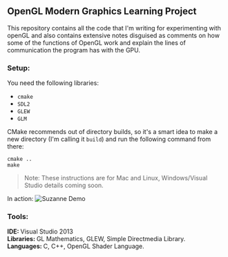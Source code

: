 OpenGL Modern Graphics Learning Project
---------------------------------------
This repository contains all the code that I'm writing for experimenting with openGL and also contains extensive notes disguised as comments on how some of the functions of OpenGL work and explain the lines of communication the program has with the GPU.

### Setup:
You need the following libraries:
* `cmake`
* `SDL2`
* `GLEW`
* `GLM`

CMake recommends out of directory builds, so it's a smart idea to make a new directory
(I'm calling it `build`) and run the following command from there:
```
cmake ..
make
```

> Note: These instructions are for Mac and Linux, Windows/Visual Studio details
coming soon.

In action:
![Suzanne Demo](res/demo.gif)


### Tools:
<strong>IDE: </strong>Visual Studio 2013  
<strong>Libraries: </strong>GL Mathematics, GLEW, Simple Directmedia Library.  
<strong>Languages: </strong>C, C++, OpenGL Shader Language.
